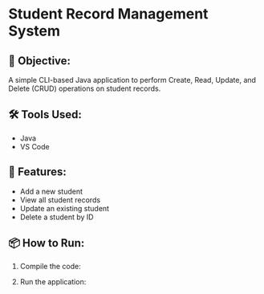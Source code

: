 # Student Record Management System

## 📌 Objective:
A simple CLI-based Java application to perform Create, Read, Update, and Delete (CRUD) operations on student records.

## 🛠️ Tools Used:
- Java
- VS Code 

## 🚀 Features:
- Add a new student
- View all student records
- Update an existing student
- Delete a student by ID

## 📦 How to Run:
1. Compile the code:

2. Run the application:
